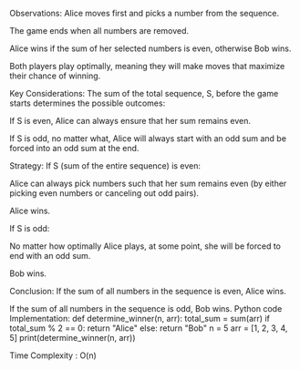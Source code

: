 Observations:
Alice moves first and picks a number from the sequence.


The game ends when all numbers are removed.


Alice wins if the sum of her selected numbers is even, otherwise Bob wins.


Both players play optimally, meaning they will make moves that maximize their chance of winning.


Key Considerations:
The sum of the total sequence, S, before the game starts determines the possible outcomes:


If S is even, Alice can always ensure that her sum remains even.


If S is odd, no matter what, Alice will always start with an odd sum and be forced into an odd sum at the end.


Strategy:
If S (sum of the entire sequence) is even:


Alice can always pick numbers such that her sum remains even (by either picking even numbers or canceling out odd pairs).


Alice wins.


If S is odd:


No matter how optimally Alice plays, at some point, she will be forced to end with an odd sum.


Bob wins.


Conclusion:
If the sum of all numbers in the sequence is even, Alice wins.


If the sum of all numbers in the sequence is odd, Bob wins.
Python code Implementation:
def determine_winner(n, arr):
    total_sum = sum(arr)
    if total_sum % 2 == 0:
        return "Alice"
    else:
        return "Bob"
n = 5
arr = [1, 2, 3, 4, 5]
print(determine_winner(n, arr))  


Time Complexity : O(n)

